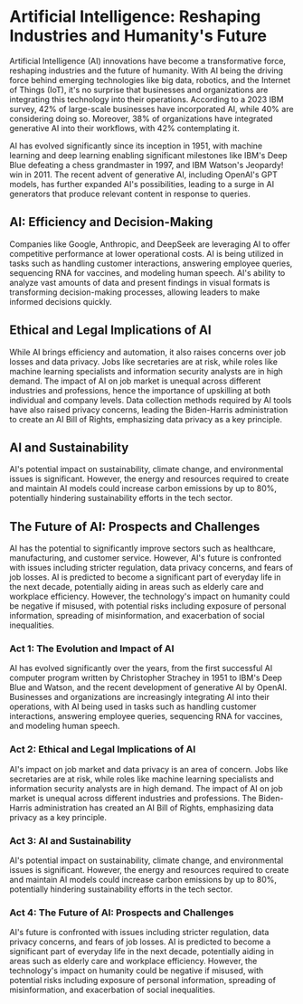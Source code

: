 # Artificial Intelligence: Reshaping Industries and Humanity's Future

Artificial Intelligence (AI) innovations have become a transformative force, reshaping industries and the future of humanity. With AI being the driving force behind emerging technologies like big data, robotics, and the Internet of Things (IoT), it's no surprise that businesses and organizations are integrating this technology into their operations. According to a 2023 IBM survey, 42% of large-scale businesses have incorporated AI, while 40% are considering doing so. Moreover, 38% of organizations have integrated generative AI into their workflows, with 42% contemplating it.

AI has evolved significantly since its inception in 1951, with machine learning and deep learning enabling significant milestones like IBM's Deep Blue defeating a chess grandmaster in 1997, and IBM Watson's Jeopardy! win in 2011. The recent advent of generative AI, including OpenAI's GPT models, has further expanded AI's possibilities, leading to a surge in AI generators that produce relevant content in response to queries.

## AI: Efficiency and Decision-Making

Companies like Google, Anthropic, and DeepSeek are leveraging AI to offer competitive performance at lower operational costs. AI is being utilized in tasks such as handling customer interactions, answering employee queries, sequencing RNA for vaccines, and modeling human speech. AI's ability to analyze vast amounts of data and present findings in visual formats is transforming decision-making processes, allowing leaders to make informed decisions quickly.

## Ethical and Legal Implications of AI

While AI brings efficiency and automation, it also raises concerns over job losses and data privacy. Jobs like secretaries are at risk, while roles like machine learning specialists and information security analysts are in high demand. The impact of AI on job market is unequal across different industries and professions, hence the importance of upskilling at both individual and company levels. Data collection methods required by AI tools have also raised privacy concerns, leading the Biden-Harris administration to create an AI Bill of Rights, emphasizing data privacy as a key principle.

## AI and Sustainability

AI's potential impact on sustainability, climate change, and environmental issues is significant. However, the energy and resources required to create and maintain AI models could increase carbon emissions by up to 80%, potentially hindering sustainability efforts in the tech sector.

## The Future of AI: Prospects and Challenges

AI has the potential to significantly improve sectors such as healthcare, manufacturing, and customer service. However, AI's future is confronted with issues including stricter regulation, data privacy concerns, and fears of job losses. AI is predicted to become a significant part of everyday life in the next decade, potentially aiding in areas such as elderly care and workplace efficiency. However, the technology's impact on humanity could be negative if misused, with potential risks including exposure of personal information, spreading of misinformation, and exacerbation of social inequalities.

### Act 1: The Evolution and Impact of AI

AI has evolved significantly over the years, from the first successful AI computer program written by Christopher Strachey in 1951 to IBM's Deep Blue and Watson, and the recent development of generative AI by OpenAI. Businesses and organizations are increasingly integrating AI into their operations, with AI being used in tasks such as handling customer interactions, answering employee queries, sequencing RNA for vaccines, and modeling human speech.

### Act 2: Ethical and Legal Implications of AI

AI's impact on job market and data privacy is an area of concern. Jobs like secretaries are at risk, while roles like machine learning specialists and information security analysts are in high demand. The impact of AI on job market is unequal across different industries and professions. The Biden-Harris administration has created an AI Bill of Rights, emphasizing data privacy as a key principle.

### Act 3: AI and Sustainability

AI's potential impact on sustainability, climate change, and environmental issues is significant. However, the energy and resources required to create and maintain AI models could increase carbon emissions by up to 80%, potentially hindering sustainability efforts in the tech sector.

### Act 4: The Future of AI: Prospects and Challenges

AI's future is confronted with issues including stricter regulation, data privacy concerns, and fears of job losses. AI is predicted to become a significant part of everyday life in the next decade, potentially aiding in areas such as elderly care and workplace efficiency. However, the technology's impact on humanity could be negative if misused, with potential risks including exposure of personal information, spreading of misinformation, and exacerbation of social inequalities.
